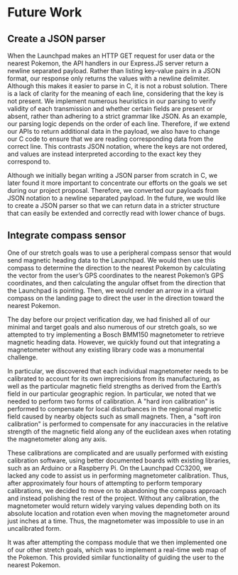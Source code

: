 # Future Work

## Create a JSON parser

When the Launchpad makes an HTTP GET request for user data or the nearest
Pokemon, the API handlers in our Express.JS server return a newline separated
payload. Rather than listing key-value pairs in a JSON format, our response only
returns the values with a newline delimiter. Although this makes it easier to
parse in C, it is not a robust solution. There is a lack of clarity for the
meaning of each line, considering that the key is not present. We implement
numerous heuristics in our parsing to verify validity of each transmission and
whether certain fields are present or absent, rather than adhering to a strict
grammar like JSON. As an example, our parsing logic depends on the order of each
line. Therefore, if we extend our APIs to return additional data in the payload,
we also have to change our C code to ensure that we are reading corresponding
data from the correct line. This contrasts JSON notation, where the keys are not
ordered, and values are instead interpreted according to the exact key they 
correspond to.

Although we initially began writing a JSON parser from scratch in C, we later
found it more important to concentrate our efforts on the goals we set during
our project proposal. Therefore, we converted our payloads from JSON notation to
a newline separated payload. In the future, we would like to create a JSON
parser so that we can return data in a stricter structure that can easily be
extended and correctly read with lower chance of bugs.

## Integrate compass sensor

One of our stretch goals was to use a peripheral compass sensor that would send
magnetic heading data to the Launchpad. We would then use this compass to
determine the direction to the nearest Pokemon by calculating the vector from
the user’s GPS coordinates to the nearest Pokemon’s GPS coordinates, and then
calculating the angular offset from the direction that the Launchpad is
pointing. Then, we would render an arrow in a virtual compass on the landing
page to direct the user in the direction toward the nearest Pokemon.

The day before our project verification day, we had finished all of our minimal
and target goals and also numerous of our stretch goals, so we attempted to try
implementing a Bosch BMM150 magnetometer to retrieve magnetic heading data.
However, we quickly found out that integrating a magnetometer without any
existing library code was a monumental challenge.

In particular, we discovered that each individual magnetometer needs to be
calibrated to account for its own imprecisions from its manufacturing, as well
as the particular magnetic field strengths as derived from the Earth’s field in
our particular geographic region. In particular, we noted that we needed to
perform two forms of calibration. A "hard iron calibration" is performed to
compensate for local disturbances in the regional magnetic field caused by
nearby objects such as small magnets. Then, a "soft iron calibration" is
performed to compensate for any inaccuracies in the relative strength of the
magnetic field along any of the euclidean axes when rotating the magnetometer
along any axis.

These calibrations are complicated and are usually performed with existing
calibration software, using better documented boards with existing libraries,
such as an Arduino or a Raspberry Pi. On the Launchpad CC3200, we lacked any
code to assist us in performing magnetometer calibration. Thus, after
approximately four hours of attempting to perform temporary calibrations, we
decided to move on to abandoning the compass approach and instead polishing the
rest of the project. Without any calibration, the magnetometer would return
widely varying values depending both on its absolute location and rotation even
when moving the magnetometer around just inches at a time. Thus, the
magnetometer was impossible to use in an uncalibrated form.

It was after attempting the compass module that we then implemented one of our
other stretch goals, which was to implement a real-time web map of the Pokemon.
This provided similar functionality of guiding the user to the nearest Pokemon.